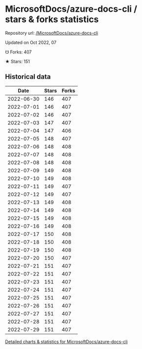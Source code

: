 # MicrosoftDocs/azure-docs-cli / stars & forks statistics

Repository url: [/MicrosoftDocs/azure-docs-cli](https://github.com/MicrosoftDocs/azure-docs-cli)

Updated on Oct 2022, 07

☋ Forks: 407

★ Stars: 151

## Historical data
| Date | Stars | Forks |
|------|-------|-------|
| 2022-06-30 | 146 | 407 | 
| 2022-07-01 | 146 | 407 | 
| 2022-07-02 | 146 | 407 | 
| 2022-07-03 | 147 | 407 | 
| 2022-07-04 | 147 | 406 | 
| 2022-07-05 | 148 | 407 | 
| 2022-07-06 | 148 | 408 | 
| 2022-07-07 | 148 | 408 | 
| 2022-07-08 | 148 | 408 | 
| 2022-07-09 | 149 | 408 | 
| 2022-07-10 | 149 | 408 | 
| 2022-07-11 | 149 | 407 | 
| 2022-07-12 | 149 | 407 | 
| 2022-07-13 | 149 | 408 | 
| 2022-07-14 | 149 | 408 | 
| 2022-07-15 | 149 | 408 | 
| 2022-07-16 | 149 | 408 | 
| 2022-07-17 | 150 | 408 | 
| 2022-07-18 | 150 | 408 | 
| 2022-07-19 | 150 | 408 | 
| 2022-07-20 | 150 | 407 | 
| 2022-07-21 | 151 | 407 | 
| 2022-07-22 | 151 | 407 | 
| 2022-07-23 | 151 | 407 | 
| 2022-07-24 | 151 | 407 | 
| 2022-07-25 | 151 | 407 | 
| 2022-07-26 | 151 | 407 | 
| 2022-07-27 | 151 | 407 | 
| 2022-07-28 | 151 | 407 | 
| 2022-07-29 | 151 | 407 | 


[Detailed charts & statistics for MicrosoftDocs/azure-docs-cli](https://reviewgithub.com/rep/MicrosoftDocs/azure-docs-cli)
